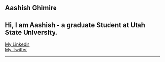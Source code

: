 ## Aashish Ghimire
Hi,
I am Aashish - a graduate Student at Utah State University.  
---  

[My Linkedin](https://www.linkedin.com/in/aashishghimire/)  
[My Twitter](http://twitter.com/helloAashish)   

---